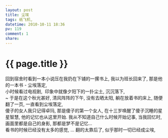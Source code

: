 ```yaml
---
layout: post
title: 尘埃
tags: 纸飞机,
datetime: 2010-10-11 18:36
pv: 119
comment: 1
share: 
---
```


{{ page.title }}
================

 回到宿舍时看到一本小说压在我扔在下铺的一摞书上, 我以为班长回来了, 那是他的一本书 - 尘埃落定,<br />小时候看过电视剧,&#160; 印象中就像夕阳下的一扑尘土, 沉沉落下, <br />~ 于是在这个秋光甚好, 清风阵阵的下午, 没有去晒太阳, 躺在放着书的床上, 随便翻了一页, 一直看到尘埃落定, <br />傻子的女人我只记得卓玛, 那是傻子的第一个女人, 在十三岁唤醒了傻子沉睡的星星智慧, 他的记忆也从这里开始. 我从不知道自己什么时候开始记事, 当我回忆时, 画面里都是自己的身影, 那都是梦不是记忆...<br />看书的时候已经没有太多的感觉, ... 翻的太靠后了, 似乎那时一切已经成尘埃, 

